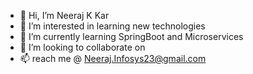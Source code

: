 - 👋 Hi, I’m Neeraj K Kar
- 👀 I’m interested in learning new technologies 
- 🌱 I’m currently learning SpringBoot and Microservices
- 💞️ I’m looking to collaborate on 
- 📫 reach me @ Neeraj.Infosys23@gmail.com

<!---
Neeraj2309 is a ✨ special ✨ repository because its `README.md` (this file) appears on your GitHub profile.
You can click the Preview link to take a look at your changes.
--->
